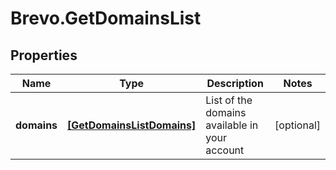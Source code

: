 # Brevo.GetDomainsList

## Properties
Name | Type | Description | Notes
------------ | ------------- | ------------- | -------------
**domains** | [**[GetDomainsListDomains]**](GetDomainsListDomains.md) | List of the domains available in your account | [optional] 


